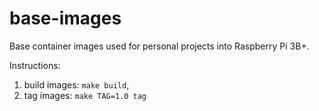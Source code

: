 # base-images
Base container images used for personal projects into Raspberry Pi 3B+.

Instructions:

1. build images: `make build`,
2. tag images: `make TAG=1.0 tag`
